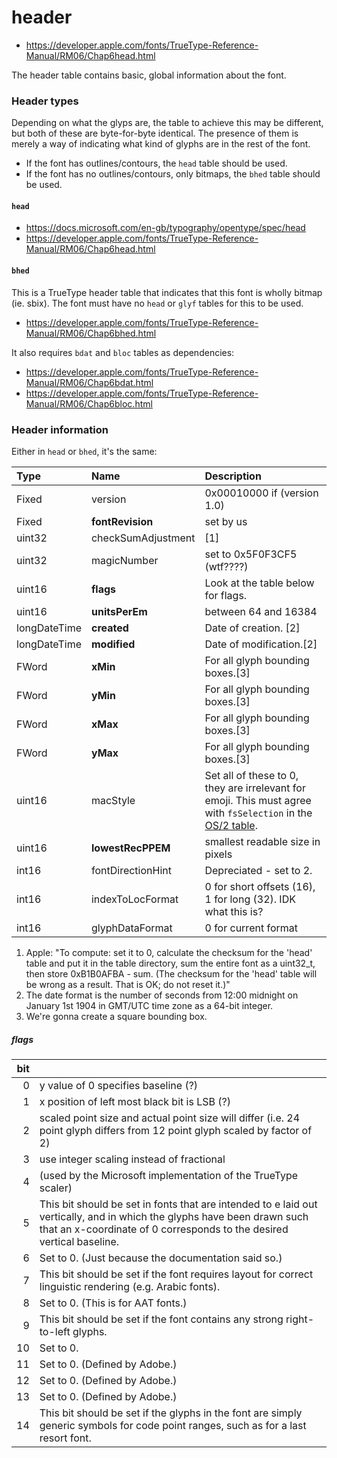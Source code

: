 # header

- https://developer.apple.com/fonts/TrueType-Reference-Manual/RM06/Chap6head.html

The header table contains basic, global information about the font.


### Header types
Depending on what the glyps are, the table to achieve this may be different, but both of these are byte-for-byte identical. The presence of them is merely a way of indicating what kind of glyphs are in the rest of the font.

- If the font has outlines/contours, the `head` table should be used.
- If the font has no outlines/contours, only bitmaps, the `bhed` table should be used.


#### `head`
- https://docs.microsoft.com/en-gb/typography/opentype/spec/head
- https://developer.apple.com/fonts/TrueType-Reference-Manual/RM06/Chap6head.html

#### `bhed`
This is a TrueType header table that indicates that this font is wholly bitmap (ie. sbix). The font must have no `head` or `glyf` tables for this to be used.

- https://developer.apple.com/fonts/TrueType-Reference-Manual/RM06/Chap6bhed.html

It also requires `bdat` and `bloc` tables as dependencies:

- https://developer.apple.com/fonts/TrueType-Reference-Manual/RM06/Chap6bdat.html
- https://developer.apple.com/fonts/TrueType-Reference-Manual/RM06/Chap6bloc.html


### Header information

Either in `head` or `bhed`, it's the same:

| Type     | Name    | Description |
|:--------|:--------|:---------|
| Fixed	| version	| 0x00010000 if (version 1.0) |
| Fixed	| **fontRevision**	| set by us |
| uint32	| checkSumAdjustment |	[1] |
| uint32	| magicNumber	| set to 0x5F0F3CF5 (wtf????) |
| uint16	| **flags**	| Look at the table below for flags. |
| uint16 | **unitsPerEm** | between 64 and 16384 |
| longDateTime | **created**	| Date of creation. [2] |
| longDateTime	| **modified**	| Date of modification.[2] |
| FWord | **xMin** | For all glyph bounding boxes.[3] |
| FWord | **yMin** | For all glyph bounding boxes.[3] |
| FWord | **xMax** | For all glyph bounding boxes.[3] |
| FWord | **yMax** | For all glyph bounding boxes.[3] |
| uint16 | macStyle | Set all of these to 0, they are irrelevant for emoji. This must agree with `fsSelection` in the [OS/2 table](os_2.md). |
| uint16 | **lowestRecPPEM** | smallest readable size in pixels |
| int16 | fontDirectionHint | Depreciated - set to 2. |
| int16 | indexToLocFormat | 0 for short offsets (16), 1 for long (32). IDK what this is? |
| int16 | glyphDataFormat | 0 for current format |

1. Apple: "To compute: set it to 0, calculate the checksum for the 'head' table and put it in the table directory, sum the entire font as a uint32_t, then store 0xB1B0AFBA - sum. (The checksum for the 'head' table will be wrong as a result. That is OK; do not reset it.)"
1. The date format is the number of seconds from 12:00 midnight on January 1st 1904 in GMT/UTC time zone as a 64-bit integer.
2. We're gonna create a square bounding box.


##### flags

| bit |    |
|---:|:---|
| 0 | y value of 0 specifies baseline (?) |
| 1 | x position of left most black bit is LSB (?) |
| 2 | scaled point size and actual point size will differ (i.e. 24 point glyph differs from 12 point glyph scaled by factor of 2) |
| 3 | use integer scaling instead of fractional |
| 4 | (used by the Microsoft implementation of the TrueType scaler) |
| 5 | This bit should be set in fonts that are intended to e laid out vertically, and in which the glyphs have been drawn such that an x-coordinate of 0 corresponds to the desired vertical baseline. |
| 6 | Set to 0. (Just because the documentation said so.) |
| 7 | This bit should be set if the font requires layout for correct linguistic rendering (e.g. Arabic fonts). |
| 8 | Set to 0. (This is for AAT fonts.) |
| 9 | This bit should be set if the font contains any strong right-to-left glyphs. |
| 10 | Set to 0. |
| 11 | Set to 0. (Defined by Adobe.) |
| 12 | Set to 0. (Defined by Adobe.) |
| 13 | Set to 0. (Defined by Adobe.) |
| 14 | This bit should be set if the glyphs in the font are simply generic symbols for code point ranges, such as for a last resort font.